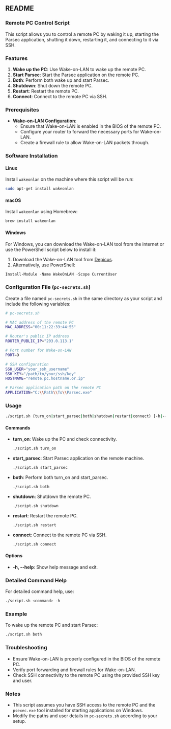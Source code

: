 ## README

### Remote PC Control Script

This script allows you to control a remote PC by waking it up, starting the Parsec application, shutting it down, restarting it, and connecting to it via SSH.

### Features

1. **Wake up the PC**: Use Wake-on-LAN to wake up the remote PC.
2. **Start Parsec**: Start the Parsec application on the remote PC.
3. **Both**: Perform both wake up and start Parsec.
4. **Shutdown**: Shut down the remote PC.
5. **Restart**: Restart the remote PC.
6. **Connect**: Connect to the remote PC via SSH.

### Prerequisites

- **Wake-on-LAN Configuration**:
  - Ensure that Wake-on-LAN is enabled in the BIOS of the remote PC.
  - Configure your router to forward the necessary ports for Wake-on-LAN.
  - Create a firewall rule to allow Wake-on-LAN packets through.

### Software Installation

#### Linux

Install `wakeonlan` on the machine where this script will be run:

```sh
sudo apt-get install wakeonlan
```

#### macOS

Install `wakeonlan` using Homebrew:

```sh
brew install wakeonlan
```

#### Windows

For Windows, you can download the Wake-on-LAN tool from the internet or use the PowerShell script below to install it:

1. Download the Wake-on-LAN tool from [Depicus](https://www.depicus.com/wake-on-lan).
2. Alternatively, use PowerShell:

```powershell
Install-Module -Name WakeOnLAN -Scope CurrentUser
```

### Configuration File (`pc-secrets.sh`)

Create a file named `pc-secrets.sh` in the same directory as your script and include the following variables:

```sh
# pc-secrets.sh

# MAC address of the remote PC
MAC_ADDRESS="00:11:22:33:44:55"

# Router's public IP address
ROUTER_PUBLIC_IP="203.0.113.1"

# Port number for Wake-on-LAN
PORT=9

# SSH configuration
SSH_USER="your_ssh_username"
SSH_KEY="/path/to/your/ssh/key"
HOSTNAME="remote.pc.hostname.or.ip"

# Parsec application path on the remote PC
APPLICATION="C:\\Path\\To\\Parsec.exe"
```

### Usage

```sh
./script.sh {turn_on|start_parsec|both|shutdown|restart|connect} [-h|--help]
```

#### Commands

- **turn_on**: Wake up the PC and check connectivity.
  ```sh
  ./script.sh turn_on
  ```
- **start_parsec**: Start Parsec application on the remote machine.
  ```sh
  ./script.sh start_parsec
  ```
- **both**: Perform both turn_on and start_parsec.
  ```sh
  ./script.sh both
  ```
- **shutdown**: Shutdown the remote PC.
  ```sh
  ./script.sh shutdown
  ```
- **restart**: Restart the remote PC.
  ```sh
  ./script.sh restart
  ```
- **connect**: Connect to the remote PC via SSH.
  ```sh
  ./script.sh connect
  ```

#### Options

- **-h, --help**: Show help message and exit.

### Detailed Command Help

For detailed command help, use:

```sh
./script.sh <command> -h
```

### Example

To wake up the remote PC and start Parsec:

```sh
./script.sh both
```

### Troubleshooting

- Ensure Wake-on-LAN is properly configured in the BIOS of the remote PC.
- Verify port forwarding and firewall rules for Wake-on-LAN.
- Check SSH connectivity to the remote PC using the provided SSH key and user.

### Notes

- This script assumes you have SSH access to the remote PC and the `psexec.exe` tool installed for starting applications on Windows.
- Modify the paths and user details in `pc-secrets.sh` according to your setup.